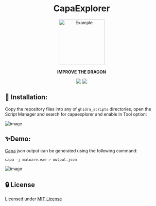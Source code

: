 <h1 align="center"> CapaExplorer</h1>
<div align="center">
 <img src="https://raw.githubusercontent.com/reb311ion/CapaExplorer/main/capaexplorer.png" alt="Example" width="150" height="150"> 
  <p>
  <strong>
  IMPROVE THE DRAGON
  </strong>
 </p>
</div>
<div align="center">
  <!-- Crates version -->
  <a >
    <img src="https://img.shields.io/badge/version-v0.1-green.svg"
  </a>
  <a >
    <img src="https://img.shields.io/badge/license-MIT-blue.svg"
  </a>
</div>
   

## 🚀 Installation:

Copy the repository files into any of `ghidra_scripts` directories, open the Script Manager and search for capaexplorer and enable In Tool option:

![image](https://user-images.githubusercontent.com/22657154/100378199-4ed89880-301b-11eb-8986-e47472c3821a.png)


## ✨Demo:
[Capa](https://github.com/fireeye/capa) json output can be generated using the following command:

```c
capa -j malware.exe > output.json
```

![image](https://user-images.githubusercontent.com/22657154/100378347-9b23d880-301b-11eb-9faf-b933afc930ac.png)

## 🔒 License

Licensed under [MIT License](https://github.com/reb311ion/CapaExplorer/blob/master/LICENSE)
